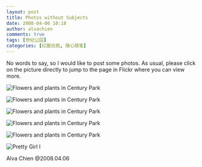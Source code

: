 ```yaml
---
layout: post
title: Photos without Subjects
date: 2008-04-06 10:18
author: alvachien
comments: true
tags: [世纪公园]
categories: [红圈白炮, 随心随笔]
---
```


No words to say, so I would like to post some photos. As usual, please click on the picture directly to jump to the page in Flickr where you can view more.

![Flowers and plants in Century Park](http://farm3.static.flickr.com/2270/2391923299_433f4c8d80_b.jpg)


![Flowers and plants in Century Park](http://farm3.static.flickr.com/2150/2392757304_69e9025cd3_b.jpg)


![Flowers and plants in Century Park](http://farm3.static.flickr.com/2344/2391917761_bba91dcba1_b.jpg)


![Flowers and plants in Century Park](http://farm3.static.flickr.com/2342/2392758344_0d9a69d330_b.jpg)


![Flowers and plants in Century Park](http://farm4.static.flickr.com/3088/2392756154_b9ccc4c79d_b.jpg)


![Pretty Girl I](http://farm3.static.flickr.com/2271/2392760208_433bed4875_b.jpg)


Alva Chien
@2008.04.06
